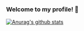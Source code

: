 ### Welcome to my profile! 👋

[![Anurag's github stats](https://github-readme-stats.vercel.app/api?username=maxmonciardini&include_all_commits=true&count_private=true)](https://github.com/anuraghazra/github-readme-stats)
